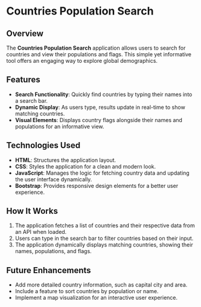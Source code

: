 
# Countries Population Search

## Overview

The **Countries Population Search** application allows users to search for countries and view their populations and flags. This simple yet informative tool offers an engaging way to explore global demographics.

## Features

- **Search Functionality**: Quickly find countries by typing their names into a search bar.
- **Dynamic Display**: As users type, results update in real-time to show matching countries.
- **Visual Elements**: Displays country flags alongside their names and populations for an informative view.

## Technologies Used

- **HTML**: Structures the application layout.
- **CSS**: Styles the application for a clean and modern look.
- **JavaScript**: Manages the logic for fetching country data and updating the user interface dynamically.
- **Bootstrap**: Provides responsive design elements for a better user experience.

## How It Works

1. The application fetches a list of countries and their respective data from an API when loaded.
2. Users can type in the search bar to filter countries based on their input.
3. The application dynamically displays matching countries, showing their names, populations, and flags.

## Future Enhancements

- Add more detailed country information, such as capital city and area.
- Include a feature to sort countries by population or name.
- Implement a map visualization for an interactive user experience.